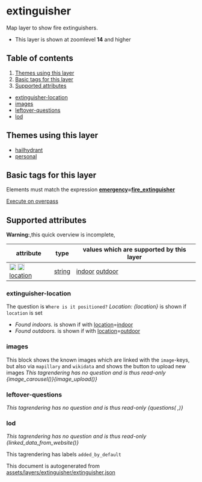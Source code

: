 [//]: # (WARNING: this file is automatically generated. Please find the sources at the bottom and edit those sources)

# extinguisher

Map layer to show fire extinguishers.

 - This layer is shown at zoomlevel **14** and higher

## Table of contents

1. [Themes using this layer](#themes-using-this-layer)
2. [Basic tags for this layer](#basic-tags-for-this-layer)
3. [Supported attributes](#supported-attributes)
  - [extinguisher-location](#extinguisher-location)
  - [images](#images)
  - [leftover-questions](#leftover-questions)
  - [lod](#lod)

## Themes using this layer

 - [hailhydrant](https://mapcomplete.org/hailhydrant)
 - [personal](https://mapcomplete.org/personal)

## Basic tags for this layer

Elements must match the expression **<a href='https://wiki.openstreetmap.org/wiki/Key:emergency' target='_blank'>emergency</a>=<a href='https://wiki.openstreetmap.org/wiki/Tag:emergency%3Dfire_extinguisher' target='_blank'>fire_extinguisher</a>**

[Execute on overpass](http://overpass-turbo.eu/?Q=%5Bout%3Ajson%5D%5Btimeout%3A90%5D%3B%28%20%20%20%20nwr%5B%22emergency%22%3D%22fire_extinguisher%22%5D%28%7B%7Bbbox%7D%7D%29%3B%0A%29%3Bout%20body%3B%3E%3Bout%20skel%20qt%3B)

## Supported attributes

**Warning:**,this quick overview is incomplete,

| attribute | type | values which are supported by this layer |
-----|-----|----- |
| <a target="_blank" href='https://taginfo.openstreetmap.org/keys/location#values'><img src='https://mapcomplete.org/assets/svg/search.svg' height='18px'></a> <a target="_blank" href='https://taghistory.raifer.tech/?#***/location/'><img src='https://mapcomplete.org/assets/svg/statistics.svg' height='18px'></a> [location](https://wiki.openstreetmap.org/wiki/Key:location) | [string](../SpecialInputElements.md#string) | [indoor](https://wiki.openstreetmap.org/wiki/Tag:location%3Dindoor) [outdoor](https://wiki.openstreetmap.org/wiki/Tag:location%3Doutdoor) |

### extinguisher-location

The question is `Where is it positioned?`
*Location: {location}* is shown if `location` is set

 -  *Found indoors.* is shown if with <a href='https://wiki.openstreetmap.org/wiki/Key:location' target='_blank'>location</a>=<a href='https://wiki.openstreetmap.org/wiki/Tag:location%3Dindoor' target='_blank'>indoor</a>
 -  *Found outdoors.* is shown if with <a href='https://wiki.openstreetmap.org/wiki/Key:location' target='_blank'>location</a>=<a href='https://wiki.openstreetmap.org/wiki/Tag:location%3Doutdoor' target='_blank'>outdoor</a>

### images
This block shows the known images which are linked with the `image`-keys, but also via `mapillary` and `wikidata` and shows the button to upload new images
_This tagrendering has no question and is thus read-only_
*{image_carousel()}{image_upload()}*

### leftover-questions

_This tagrendering has no question and is thus read-only_
*{questions( ,)}*

### lod

_This tagrendering has no question and is thus read-only_
*{linked_data_from_website()}*

This tagrendering has labels 
`added_by_default`


This document is autogenerated from [assets/layers/extinguisher/extinguisher.json](https://github.com/pietervdvn/MapComplete/blob/develop/assets/layers/extinguisher/extinguisher.json)
